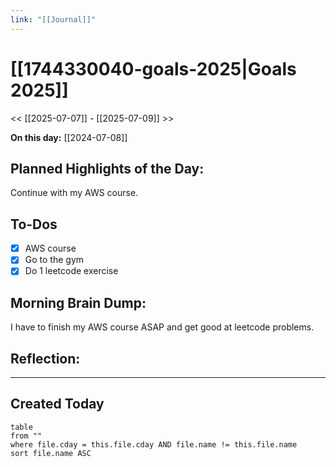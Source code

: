 ```yaml
---
link: "[[Journal]]"
---
```

# [[1744330040-goals-2025|Goals 2025]]
<< [[2025-07-07]] - [[2025-07-09]] >>

**On this day:** [[2024-07-08]]
## Planned Highlights of the Day:
Continue with my AWS course.

## To-Dos
- [x] AWS course
- [x] Go to the gym
- [x] Do 1 leetcode exercise

## Morning Brain Dump:
I have to finish my AWS course ASAP and get good at leetcode problems.

## Reflection:


---
## Created Today
```dataview
table
from ""
where file.cday = this.file.cday AND file.name != this.file.name
sort file.name ASC
```

